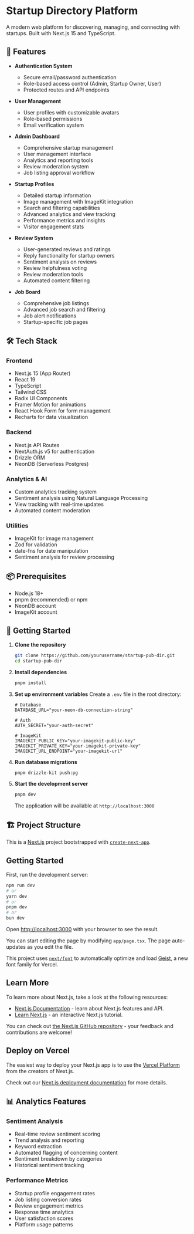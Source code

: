 # Startup Directory Platform

A modern web platform for discovering, managing, and connecting with startups. Built with Next.js 15 and TypeScript.

## 🌟 Features

- **Authentication System**

  - Secure email/password authentication
  - Role-based access control (Admin, Startup Owner, User)
  - Protected routes and API endpoints

- **User Management**

  - User profiles with customizable avatars
  - Role-based permissions
  - Email verification system

- **Admin Dashboard**

  - Comprehensive startup management
  - User management interface
  - Analytics and reporting tools
  - Review moderation system
  - Job listing approval workflow

- **Startup Profiles**

  - Detailed startup information
  - Image management with ImageKit integration
  - Search and filtering capabilities
  - Advanced analytics and view tracking
  - Performance metrics and insights
  - Visitor engagement stats

- **Review System**

  - User-generated reviews and ratings
  - Reply functionality for startup owners
  - Sentiment analysis on reviews
  - Review helpfulness voting
  - Review moderation tools
  - Automated content filtering

- **Job Board**

  - Comprehensive job listings
  - Advanced job search and filtering
  - Job alert notifications
  - Startup-specific job pages

## 🛠️ Tech Stack

### Frontend

- Next.js 15 (App Router)
- React 19
- TypeScript
- Tailwind CSS
- Radix UI Components
- Framer Motion for animations
- React Hook Form for form management
- Recharts for data visualization

### Backend

- Next.js API Routes
- NextAuth.js v5 for authentication
- Drizzle ORM
- NeonDB (Serverless Postgres)

### Analytics & AI

- Custom analytics tracking system
- Sentiment analysis using Natural Language Processing
- View tracking with real-time updates
- Automated content moderation

### Utilities

- ImageKit for image management
- Zod for validation
- date-fns for date manipulation
- Sentiment analysis for review processing

## 📦 Prerequisites

- Node.js 18+
- pnpm (recommended) or npm
- NeonDB account
- ImageKit account

## 🚀 Getting Started

1. **Clone the repository**

   ```bash
   git clone https://github.com/yourusername/startup-pub-dir.git
   cd startup-pub-dir
   ```

2. **Install dependencies**

   ```bash
   pnpm install
   ```

3. **Set up environment variables**
   Create a `.env` file in the root directory:

   ```env
   # Database
   DATABASE_URL="your-neon-db-connection-string"

   # Auth
   AUTH_SECRET="your-auth-secret"

   # ImageKit
   IMAGEKIT_PUBLIC_KEY="your-imagekit-public-key"
   IMAGEKIT_PRIVATE_KEY="your-imagekit-private-key"
   IMAGEKIT_URL_ENDPOINT="your-imagekit-url"
   ```

4. **Run database migrations**

   ```bash
   pnpm drizzle-kit push:pg
   ```

5. **Start the development server**

   ```bash
   pnpm dev
   ```

   The application will be available at `http://localhost:3000`

## 🏗️ Project Structure

This is a [Next.js](https://nextjs.org) project bootstrapped with [`create-next-app`](https://nextjs.org/docs/app/api-reference/cli/create-next-app).

## Getting Started

First, run the development server:

```bash
npm run dev
# or
yarn dev
# or
pnpm dev
# or
bun dev
```

Open [http://localhost:3000](http://localhost:3000) with your browser to see the result.

You can start editing the page by modifying `app/page.tsx`. The page auto-updates as you edit the file.

This project uses [`next/font`](https://nextjs.org/docs/app/building-your-application/optimizing/fonts) to automatically optimize and load [Geist](https://vercel.com/font), a new font family for Vercel.

## Learn More

To learn more about Next.js, take a look at the following resources:

- [Next.js Documentation](https://nextjs.org/docs) - learn about Next.js features and API.
- [Learn Next.js](https://nextjs.org/learn) - an interactive Next.js tutorial.

You can check out [the Next.js GitHub repository](https://github.com/vercel/next.js) - your feedback and contributions are welcome!

## Deploy on Vercel

The easiest way to deploy your Next.js app is to use the [Vercel Platform](https://vercel.com/new?utm_medium=default-template&filter=next.js&utm_source=create-next-app&utm_campaign=create-next-app-readme) from the creators of Next.js.

Check out our [Next.js deployment documentation](https://nextjs.org/docs/app/building-your-application/deploying) for more details.

## 📊 Analytics Features

### Sentiment Analysis

- Real-time review sentiment scoring
- Trend analysis and reporting
- Keyword extraction
- Automated flagging of concerning content
- Sentiment breakdown by categories
- Historical sentiment tracking

### Performance Metrics

- Startup profile engagement rates
- Job listing conversion rates
- Review engagement metrics
- Response time analytics
- User satisfaction scores
- Platform usage patterns